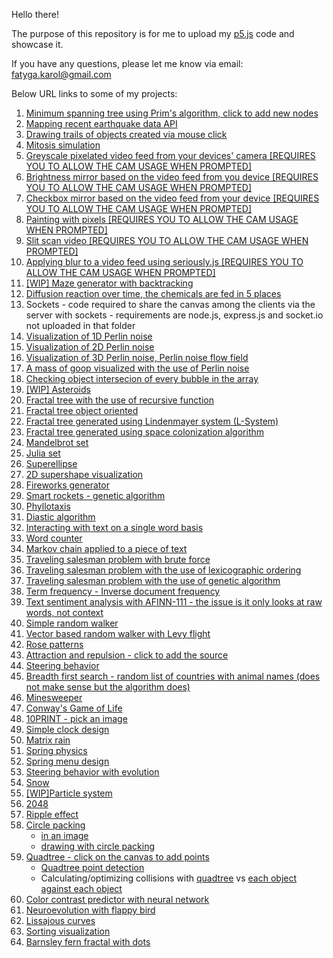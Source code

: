Hello there!

The purpose of this repository is for me to upload my [p5.js](https://p5js.org/reference/) code and showcase it.

If you have any questions, please let me know via email: fatyga.karol@gmail.com

Below URL links to some of my projects:
1. [Minimum spanning tree using Prim's algorithm, click to add new nodes](https://karolef.github.io/p5_js/MinimumSpanningTree/index.html)
2. [Mapping recent earthquake data API](https://karolef.github.io/p5_js/MappingEarthquakeAPI/empty-example/)
3. [Drawing trails of objects created via mouse click](https://karolef.github.io/p5_js/DrawingObjectTrails/empty-example/index.html)
4. [Mitosis simulation](https://karolef.github.io/p5_js/MitosisSimulation/empty-example/index.html)
5. [Greyscale pixelated video feed from your devices' camera [REQUIRES YOU TO ALLOW THE CAM USAGE WHEN PROMPTED]](https://karolef.github.io/p5_js/GreyscalePixelatedVideoFeed/empty-example/index.html)
6. [Brightness mirror based on the video feed from you device [REQUIRES YOU TO ALLOW THE CAM USAGE WHEN PROMPTED]](https://karolef.github.io/p5_js/BrightnessMirror/empty-example/index.html)
7. [Checkbox mirror based on the video feed from your device [REQUIRES YOU TO ALLOW THE CAM USAGE WHEN PROMPTED]](https://karolef.github.io/p5_js/CheckboxMirror/empty-example/index.html)
8. [Painting with pixels [REQUIRES YOU TO ALLOW THE CAM USAGE WHEN PROMPTED]](https://karolef.github.io/p5_js/PaintingWithPixels/empty-example/index.html)
9. [Slit scan video [REQUIRES YOU TO ALLOW THE CAM USAGE WHEN PROMPTED]](https://karolef.github.io/p5_js/SlitScanVideo/empty-example/index.html)
10. [Applying blur to a video feed using seriously.js [REQUIRES YOU TO ALLOW THE CAM USAGE WHEN PROMPTED]](https://karolef.github.io/p5_js/BlurWithSeriouslyJs/empty-example/index.html)
11. [[WIP] Maze generator with backtracking](https://karolef.github.io/p5_js/MazeGeneratorRecursiveBacktracker/empty-example/)
12. [Diffusion reaction over time, the chemicals are fed in 5 places](https://karolef.github.io/p5_js/ReactionDiffusion/empty-example/)
13. Sockets - code required to share the canvas among the clients via the server with sockets - requirements are node.js, express.js and socket.io not uploaded in that folder
14. [Visualization of 1D Perlin noise](https://karolef.github.io/p5_js/VisualizationOf1DPerlinNoise/empty-example/)
15. [Visualization of 2D Perlin noise](https://karolef.github.io/p5_js/VisualizationOf2DPerlinNoise/empty-example/)
16. [Visualization of 3D Perlin noise, Perlin noise flow field](https://karolef.github.io/p5_js/PerlinNoiseFlowField/empty-example/)
17. [A mass of goop visualized with the use of Perlin noise](https://karolef.github.io/p5_js/AMassOfGoop/empty-example/)
18. [Checking object intersecion of every bubble in the array](https://karolef.github.io/p5_js/ObjectIntersection/empty-example/)
19. [[WIP] Asteroids](https://karolef.github.io/p5_js/Asteroids/empty-example/)
20. [Fractal tree with the use of recursive function](https://karolef.github.io/p5_js/RecursiveFractalTree/empty-example/)
21. [Fractal tree object oriented](https://karolef.github.io/p5_js/ObjectOrientedFractalTree/empty-example/)
22. [Fractal tree generated using Lindenmayer system (L-System)](https://karolef.github.io/p5_js/LSystemFractalTree/empty-example/)
23. [Fractal tree generated using space colonization algorithm](https://karolef.github.io/p5_js/SpaceColonizationFractalTree/empty-example/)
24. [Mandelbrot set](https://karolef.github.io/p5_js/MandelbrotSet/empty-example/)
25. [Julia set](https://karolef.github.io/p5_js/JuliaSet/empty-example/)
26. [Superellipse](https://karolef.github.io/p5_js/Superellipse/empty-example/)
26. [2D supershape visualization](https://karolef.github.io/p5_js/2DSupershape/empty-example/)
27. [Fireworks generator](https://karolef.github.io/p5_js/Fireworks/empty-example/index.html)
28. [Smart rockets - genetic algorithm](https://karolef.github.io/p5_js/SmartRockets/empty-example/index.html)
29. [Phyllotaxis](https://karolef.github.io/p5_js/Phyllotaxis/empty-example/)
30. [Diastic algorithm](https://karolef.github.io/p5_js/DiasticAlgorithm/empty-example/index.html)
31. [Interacting with text on a single word basis](https://karolef.github.io/p5_js/InteractionWithText/empty-example/index.html)
32. [Word counter](https://karolef.github.io/p5_js/WordCounter/empty-example/)
33. [Markov chain applied to a piece of text](https://karolef.github.io/p5_js/MarkovChain/empty-example/)
34. [Traveling salesman problem with brute force](https://karolef.github.io/p5_js/BruteForcingTravelingSalesmanProblem/empty-example/index.html)
35. [Traveling salesman problem with the use of lexicographic ordering](https://karolef.github.io/p5_js/LexicographicOrderingTravelingSalesmanProblem/empty-example/index.html)
36. [Traveling salesman problem with the use of genetic algorithm](https://karolef.github.io/p5_js/GeneticAlgorithmTravelingSalesmanProblem/empty-example/index.html)
37. [Term frequency - Inverse document frequency](https://karolef.github.io/p5_js/TFIDF/empty-example/index.html)
38. [Text sentiment analysis with AFINN-111 - the issue is it only looks at raw words, not context](https://karolef.github.io/p5_js/SentimentAnalysisAFINN-111/empty-example/index.html)
39. [Simple random walker](https://karolef.github.io/p5_js/RandomWalker/empty-example/)
40. [Vector based random walker with Levy flight](https://karolef.github.io/p5_js/VectorRandomWalkerWithLevyFlight/empty-example/index.html)
41. [Rose patterns](https://karolef.github.io/p5_js/RosePatterns/empty-example/index.html)
42. [Attraction and repulsion - click to add the source](https://karolef.github.io/p5_js/AttractionRepulsion/empty-example/)
43. [Steering behavior](https://karolef.github.io/p5_js/SteeringBehavior/index.html)
44. [Breadth first search - random list of countries with animal names (does not make sense but the algorithm does)](https://karolef.github.io/p5_js/BreadthFirstSearch/bfs/index.html)
45. [Minesweeper](https://karolef.github.io/p5_js/Minesweeper/)
46. [Conway's Game of Life](https://karolef.github.io/p5_js/ConwaysGameOfLife/)
47. [10PRINT - pick an image](https://karolef.github.io/p5_js/10PRINT/index.html)
48. [Simple clock design](https://karolef.github.io/p5_js/Clock/index.html)
49. [Matrix rain](https://karolef.github.io/p5_js/MatrixRain/index.html)
50. [Spring physics](https://karolef.github.io/p5_js/SpringPhysics/)
51. [Spring menu design](https://karolef.github.io/p5_js/SpringMenuDesign/index.html)
52. [Steering behavior with evolution](https://karolef.github.io/p5_js/SteeringBehaviorWithEvolution/index.html)
53. [Snow](https://karolef.github.io/p5_js/Snow/index.html)
54. [[WIP]Particle system](https://karolef.github.io/p5_js/ParticleSystem/index.html)
55. [2048](https://karolef.github.io/p5_js/2048/)
56. [Ripple effect](https://karolef.github.io/p5_js/Ripples/)
57. [Circle packing](https://karolef.github.io/p5_js/CirclePacking/)
     - [in an image](https://karolef.github.io/p5_js/CirclePackingImg/)
     - [drawing with circle packing](https://karolef.github.io/p5_js/CirclePackingDrawing/)
58. [Quadtree - click on the canvas to add points](https://karolef.github.io/p5_js/Quadtree/Quadtree/index.html)
     - [Quadtree point detection](https://karolef.github.io/p5_js/Quadtree/QuadtreeDetection/)
     - Calculating/optimizing collisions with [quadtree](https://karolef.github.io/p5_js/Quadtree/QuadtreeCollisions/) vs [each object against each object](https://karolef.github.io/p5_js/Quadtree/CollisionsAgainstEverything/)
59. [Color contrast predictor with neural network](https://karolef.github.io/p5_js/ColorContraswithNeuralNetwork/)
60. [Neuroevolution with flappy bird](https://karolef.github.io/p5_js/Neuroevolution/)
61. [Lissajous curves](https://karolef.github.io/p5_js/LissajousCurves/)
62. [Sorting visualization](https://karolef.github.io/p5_js/SortingVisualization/)
63. [Barnsley fern fractal with dots](https://karolef.github.io/p5_js/BarnsleyFern/)
